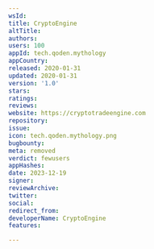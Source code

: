 ```yaml
---
wsId: 
title: CryptoEngine
altTitle: 
authors: 
users: 100
appId: tech.qoden.mythology
appCountry: 
released: 2020-01-31
updated: 2020-01-31
version: '1.0'
stars: 
ratings: 
reviews: 
website: https://cryptotradeengine.com
repository: 
issue: 
icon: tech.qoden.mythology.png
bugbounty: 
meta: removed
verdict: fewusers
appHashes: 
date: 2023-12-19
signer: 
reviewArchive: 
twitter: 
social: 
redirect_from: 
developerName: CryptoEngine
features: 

---
```


